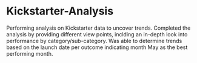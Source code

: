 # Kickstarter-Analysis
Performing analysis on Kickstarter data to uncover trends.
Completed the analysis by providing different view points, inclding an in-depth look into performance by category/sub-category.
Was able to determine trends based on the launch date per outcome indicating month May as the best performing month.
